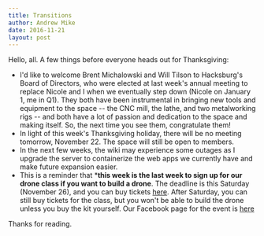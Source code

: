 ```yaml
---
title: Transitions
author: Andrew Mike
date: 2016-11-21
layout: post
---
```


Hello, all. A few things before everyone heads out for Thanksgiving: 

  * I'd like to welcome Brent Michalowski and Will Tilson to Hacksburg's Board of Directors, who were elected at last week's annual meeting to replace Nicole and I when we eventually step down (Nicole on January 1, me in Q1). They both have been instrumental in bringing new tools and equipment to the space -- the CNC mill, the lathe, and two metalworking rigs -- and both have a lot of passion and dedication to the space and making itself. So, the next time you see them, congratulate them!
  * In light of this week's Thanksgiving holiday, there will be no meeting tomorrow, November 22. The space will still be open to members.
  * In the next few weeks, the wiki may experience some outages as I upgrade the server to containerize the web apps we currently have and make future expansion easier.
  * This is a reminder that ***this week is the last week to sign up for our drone class if you want to build a drone**. The deadline is this Saturday (November 26), and you can buy tickets [here](http://tilt.tc/3Vbh?s=wb&u=nschwartz42). After Saturday, you can still buy tickets for the class, but you won't be able to build the drone unless you buy the kit yourself. Our Facebook page for the event is [here](https://www.facebook.com/events/350694268609967/)
  
Thanks for reading.
